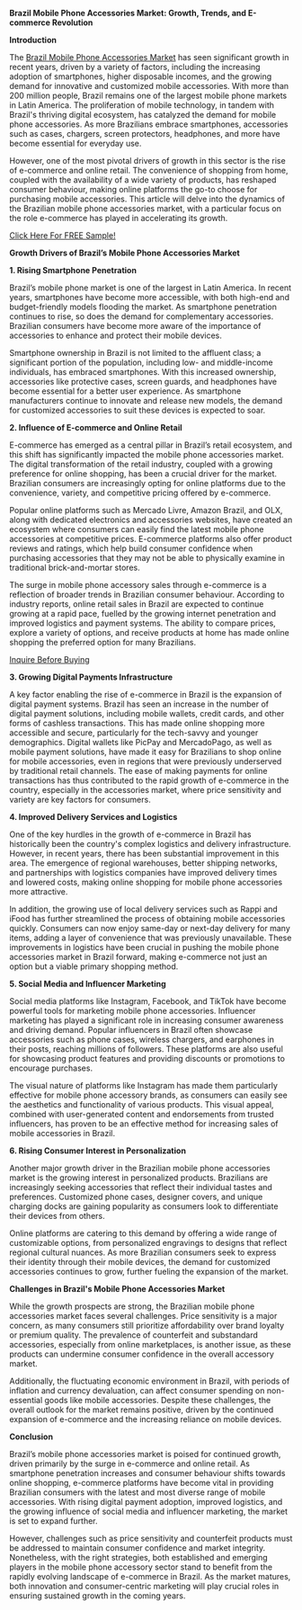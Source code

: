 **Brazil Mobile Phone Accessories Market: Growth, Trends, and E-commerce Revolution**

**Introduction**

The [Brazil Mobile Phone Accessories Market](https://www.nextmsc.com/report/brazil-mobile-phone-accessories-market) has seen significant growth in recent years, driven by a variety of factors, including the increasing adoption of smartphones, higher disposable incomes, and the growing demand for innovative and customized mobile accessories. With more than 200 million people, Brazil remains one of the largest mobile phone markets in Latin America. The proliferation of mobile technology, in tandem with Brazil's thriving digital ecosystem, has catalyzed the demand for mobile phone accessories. As more Brazilians embrace smartphones, accessories such as cases, chargers, screen protectors, headphones, and more have become essential for everyday use.

However, one of the most pivotal drivers of growth in this sector is the rise of e-commerce and online retail. The convenience of shopping from home, coupled with the availability of a wide variety of products, has reshaped consumer behaviour, making online platforms the go-to choose for purchasing mobile accessories. This article will delve into the dynamics of the Brazilian mobile phone accessories market, with a particular focus on the role e-commerce has played in accelerating its growth.

[Click Here For FREE Sample!](https://www.nextmsc.com/brazil-mobile-phone-accessories-market/request-sample)

**Growth Drivers of Brazil’s Mobile Phone Accessories Market**

**1. Rising Smartphone Penetration**

Brazil’s mobile phone market is one of the largest in Latin America. In recent years, smartphones have become more accessible, with both high-end and budget-friendly models flooding the market. As smartphone penetration continues to rise, so does the demand for complementary accessories. Brazilian consumers have become more aware of the importance of accessories to enhance and protect their mobile devices.

Smartphone ownership in Brazil is not limited to the affluent class; a significant portion of the population, including low- and middle-income individuals, has embraced smartphones. With this increased ownership, accessories like protective cases, screen guards, and headphones have become essential for a better user experience. As smartphone manufacturers continue to innovate and release new models, the demand for customized accessories to suit these devices is expected to soar.

**2. Influence of E-commerce and Online Retail**

E-commerce has emerged as a central pillar in Brazil’s retail ecosystem, and this shift has significantly impacted the mobile phone accessories market. The digital transformation of the retail industry, coupled with a growing preference for online shopping, has been a crucial driver for the market. Brazilian consumers are increasingly opting for online platforms due to the convenience, variety, and competitive pricing offered by e-commerce.

Popular online platforms such as Mercado Livre, Amazon Brazil, and OLX, along with dedicated electronics and accessories websites, have created an ecosystem where consumers can easily find the latest mobile phone accessories at competitive prices. E-commerce platforms also offer product reviews and ratings, which help build consumer confidence when purchasing accessories that they may not be able to physically examine in traditional brick-and-mortar stores.

The surge in mobile phone accessory sales through e-commerce is a reflection of broader trends in Brazilian consumer behaviour. According to industry reports, online retail sales in Brazil are expected to continue growing at a rapid pace, fuelled by the growing internet penetration and improved logistics and payment systems. The ability to compare prices, explore a variety of options, and receive products at home has made online shopping the preferred option for many Brazilians.

[Inquire Before Buying](https://www.nextmsc.com/brazil-mobile-phone-accessories-market/inquire-before-buying)

**3. Growing Digital Payments Infrastructure**

A key factor enabling the rise of e-commerce in Brazil is the expansion of digital payment systems. Brazil has seen an increase in the number of digital payment solutions, including mobile wallets, credit cards, and other forms of cashless transactions. This has made online shopping more accessible and secure, particularly for the tech-savvy and younger demographics.
Digital wallets like PicPay and MercadoPago, as well as mobile payment solutions, have made it easy for Brazilians to shop online for mobile accessories, even in regions that were previously underserved by traditional retail channels. The ease of making payments for online transactions has thus contributed to the rapid growth of e-commerce in the country, especially in the accessories market, where price sensitivity and variety are key factors for consumers.

**4. Improved Delivery Services and Logistics**

One of the key hurdles in the growth of e-commerce in Brazil has historically been the country's complex logistics and delivery infrastructure. However, in recent years, there has been substantial improvement in this area. The emergence of regional warehouses, better shipping networks, and partnerships with logistics companies have improved delivery times and lowered costs, making online shopping for mobile phone accessories more attractive.

In addition, the growing use of local delivery services such as Rappi and iFood has further streamlined the process of obtaining mobile accessories quickly. Consumers can now enjoy same-day or next-day delivery for many items, adding a layer of convenience that was previously unavailable. These improvements in logistics have been crucial in pushing the mobile phone accessories market in Brazil forward, making e-commerce not just an option but a viable primary shopping method.

**5. Social Media and Influencer Marketing**

Social media platforms like Instagram, Facebook, and TikTok have become powerful tools for marketing mobile phone accessories. Influencer marketing has played a significant role in increasing consumer awareness and driving demand. Popular influencers in Brazil often showcase accessories such as phone cases, wireless chargers, and earphones in their posts, reaching millions of followers. These platforms are also useful for showcasing product features and providing discounts or promotions to encourage purchases.

The visual nature of platforms like Instagram has made them particularly effective for mobile phone accessory brands, as consumers can easily see the aesthetics and functionality of various products. This visual appeal, combined with user-generated content and endorsements from trusted influencers, has proven to be an effective method for increasing sales of mobile accessories in Brazil.

**6. Rising Consumer Interest in Personalization**

Another major growth driver in the Brazilian mobile phone accessories market is the growing interest in personalized products. Brazilians are increasingly seeking accessories that reflect their individual tastes and preferences. Customized phone cases, designer covers, and unique charging docks are gaining popularity as consumers look to differentiate their devices from others.

Online platforms are catering to this demand by offering a wide range of customizable options, from personalized engravings to designs that reflect regional cultural nuances. As more Brazilian consumers seek to express their identity through their mobile devices, the demand for customized accessories continues to grow, further fueling the expansion of the market.

**Challenges in Brazil's Mobile Phone Accessories Market**

While the growth prospects are strong, the Brazilian mobile phone accessories market faces several challenges. Price sensitivity is a major concern, as many consumers still prioritize affordability over brand loyalty or premium quality. The prevalence of counterfeit and substandard accessories, especially from online marketplaces, is another issue, as these products can undermine consumer confidence in the overall accessory market.

Additionally, the fluctuating economic environment in Brazil, with periods of inflation and currency devaluation, can affect consumer spending on non-essential goods like mobile accessories. Despite these challenges, the overall outlook for the market remains positive, driven by the continued expansion of e-commerce and the increasing reliance on mobile devices.

**Conclusion**

Brazil’s mobile phone accessories market is poised for continued growth, driven primarily by the surge in e-commerce and online retail. As smartphone penetration increases and consumer behaviour shifts towards online shopping, e-commerce platforms have become vital in providing Brazilian consumers with the latest and most diverse range of mobile accessories. With rising digital payment adoption, improved logistics, and the growing influence of social media and influencer marketing, the market is set to expand further.

However, challenges such as price sensitivity and counterfeit products must be addressed to maintain consumer confidence and market integrity. Nonetheless, with the right strategies, both established and emerging players in the mobile phone accessory sector stand to benefit from the rapidly evolving landscape of e-commerce in Brazil. As the market matures, both innovation and consumer-centric marketing will play crucial roles in ensuring sustained growth in the coming years.
